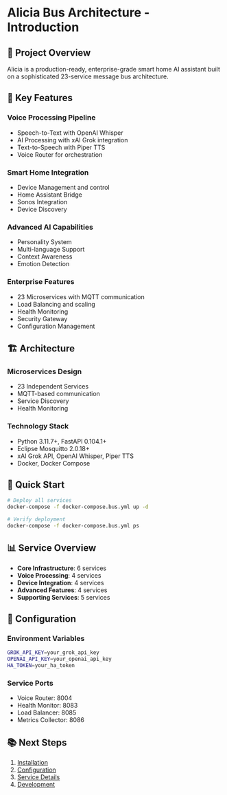 # Alicia Bus Architecture - Introduction

## 🎯 **Project Overview**

Alicia is a production-ready, enterprise-grade smart home AI assistant built on a sophisticated 23-service message bus architecture.

## 🌟 **Key Features**

### **Voice Processing Pipeline**
- Speech-to-Text with OpenAI Whisper
- AI Processing with xAI Grok integration
- Text-to-Speech with Piper TTS
- Voice Router for orchestration

### **Smart Home Integration**
- Device Management and control
- Home Assistant Bridge
- Sonos Integration
- Device Discovery

### **Advanced AI Capabilities**
- Personality System
- Multi-language Support
- Context Awareness
- Emotion Detection

### **Enterprise Features**
- 23 Microservices with MQTT communication
- Load Balancing and scaling
- Health Monitoring
- Security Gateway
- Configuration Management

## 🏗️ **Architecture**

### **Microservices Design**
- 23 Independent Services
- MQTT-based communication
- Service Discovery
- Health Monitoring

### **Technology Stack**
- Python 3.11.7+, FastAPI 0.104.1+
- Eclipse Mosquitto 2.0.18+
- xAI Grok API, OpenAI Whisper, Piper TTS
- Docker, Docker Compose

## 🚀 **Quick Start**

```bash
# Deploy all services
docker-compose -f docker-compose.bus.yml up -d

# Verify deployment
docker-compose -f docker-compose.bus.yml ps
```

## 📊 **Service Overview**

- **Core Infrastructure**: 6 services
- **Voice Processing**: 4 services  
- **Device Integration**: 4 services
- **Advanced Features**: 4 services
- **Supporting Services**: 5 services

## 🔧 **Configuration**

### **Environment Variables**
```bash
GROK_API_KEY=your_grok_api_key
OPENAI_API_KEY=your_openai_api_key
HA_TOKEN=your_ha_token
```

### **Service Ports**
- Voice Router: 8004
- Health Monitor: 8083
- Load Balancer: 8085
- Metrics Collector: 8086

## 📚 **Next Steps**

1. [Installation](04-Installation.md)
2. [Configuration](05-Configuration.md)
3. [Service Details](07-Services/)
4. [Development](12-Development.md)